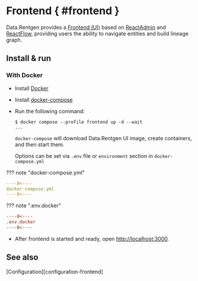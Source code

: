 # Frontend { #frontend }

Data.Rentgen provides a [Frontend (UI)](https://github.com/MobileTeleSystems/data-rentgen-ui) based on [ReactAdmin](https://marmelab.com/react-admin/) and [ReactFlow](https://reactflow.dev/),
providing users the ability to navigate entities and build lineage graph.

## Install & run

### With Docker

- Install [Docker](https://docs.docker.com/engine/install/)

- Install [docker-compose](https://github.com/docker/compose/releases/)

- Run the following command:

  ```console
  $ docker compose --profile frontend up -d --wait
  ...
  ```

  `docker-compose` will download Data.Rentgen UI image, create containers, and then start them.

  Options can be set via `.env` file or `environment` section in `docker-compose.yml`

??? note "docker-compose.yml"

  ```yaml hl_lines="140-151" linenums="1"
  ----8<----
  docker-compose.yml
  ----8<----
  ```  

??? note ".env.docker"

  ```ini hl_lines="36-37" linenums="1"
  ----8<----
  .env.docker
  ----8<----
  ```

- After frontend is started and ready, open <http://localhost:3000>.

## See also

[Configuration][configuration-frontend]
